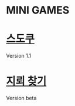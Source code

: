 MINI GAMES
===

# [스도쿠](https://mini-games.my-autowired.com/sudoku)
Version 1.1

# [지뢰 찾기](https://mini-games.my-autowired.com/minesweeper)
Version beta